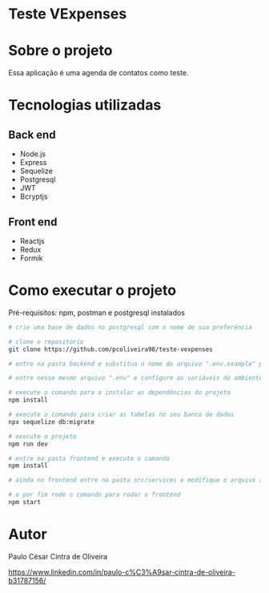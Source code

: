 # Teste VExpenses 

# Sobre o projeto
Essa aplicação é uma agenda de contatos como teste.

# Tecnologias utilizadas
## Back end
- Node.js
- Express
- Sequelize
- Postgresql
- JWT
- Bcryptjs

## Front end
- Reactjs
- Redux
- Formik

# Como executar o projeto

Pré-requisitos: npm, postman e postgresql instalados 

```bash
# crie uma base de dados no postgresql com o nome de sua preferência

# clone o repositório
git clone https://github.com/pcoliveira98/teste-vexpenses

# entre na pasta backend e substitua o nome do arquivo ".env.example" para apenas ".env"

# entre nesse mesmo arquivo ".env" e configure as variáveis de ambiente de acordo com sua preferência

# execute o comando para a instalar as dependências do projeto
npm install

# execute o comando para criar as tabelas no seu banco de dados
npx sequelize db:migrate

# execute o projeto
npm run dev

# entre na pasta frontend e execute o camando
npm install

# ainda no frontend entre na pasta src/services e modifique o arquivo api.js para colocar a url onde a api(backend) irá rodar na sua máquina

# e por fim rode o comando para rodar o frontend
npm start
```


# Autor

Paulo César Cintra de Oliveira

https://www.linkedin.com/in/paulo-c%C3%A9sar-cintra-de-oliveira-b31787156/


